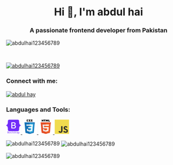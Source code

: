 <h1 align="center">Hi 👋, I'm abdul hai</h1>
<h3 align="center">A passionate frontend developer from Pakistan</h3>

<p align="left"> <img src="https://komarev.com/ghpvc/?username=abdulhai123456789&label=Profile%20views&color=0e75b6&style=flat" alt="abdulhai123456789" /> </p>
 <p align="right"><img scr="https://miro.medium.com/v2/resize:fit:1358/1*zVnWJtyGOX_kUIDm6ccCfQ.gif"></p>
<p align="left"> <a href="https://github.com/ryo-ma/github-profile-trophy"><img src="https://github-profile-trophy.vercel.app/?username=abdulhai123456789" alt="abdulhai123456789" /></a> </p>

<h3 align="left">Connect with me:</h3>
<p align="left">
<a href="https://linkedin.com/in/abdul hay" target="blank"><img align="center" src="https://raw.githubusercontent.com/rahuldkjain/github-profile-readme-generator/master/src/images/icons/Social/linked-in-alt.svg" alt="abdul hay" height="30" width="40" /></a>
</p>

<h3 align="left">Languages and Tools:</h3>
<p align="left"> <a href="https://getbootstrap.com" target="_blank" rel="noreferrer"> <img src="https://raw.githubusercontent.com/devicons/devicon/master/icons/bootstrap/bootstrap-plain-wordmark.svg" alt="bootstrap" width="40" height="40"/> </a> <a href="https://www.w3schools.com/css/" target="_blank" rel="noreferrer"> <img src="https://raw.githubusercontent.com/devicons/devicon/master/icons/css3/css3-original-wordmark.svg" alt="css3" width="40" height="40"/> </a> <a href="https://www.w3.org/html/" target="_blank" rel="noreferrer"> <img src="https://raw.githubusercontent.com/devicons/devicon/master/icons/html5/html5-original-wordmark.svg" alt="html5" width="40" height="40"/> </a> <a href="https://developer.mozilla.org/en-US/docs/Web/JavaScript" target="_blank" rel="noreferrer"> <img src="https://raw.githubusercontent.com/devicons/devicon/master/icons/javascript/javascript-original.svg" alt="javascript" width="40" height="40"/> </a> </p>

<p><img align="left" src="https://github-readme-stats.vercel.app/api/top-langs?username=abdulhai123456789&show_icons=true&locale=en&layout=compact" alt="abdulhai123456789" /></p>

<p>&nbsp;<img align="center" src="https://github-readme-stats.vercel.app/api?username=abdulhai123456789&show_icons=true&locale=en" alt="abdulhai123456789" /></p>

<p><img align="center" src="https://github-readme-streak-stats.herokuapp.com/?user=abdulhai123456789&" alt="abdulhai123456789" /></p>

